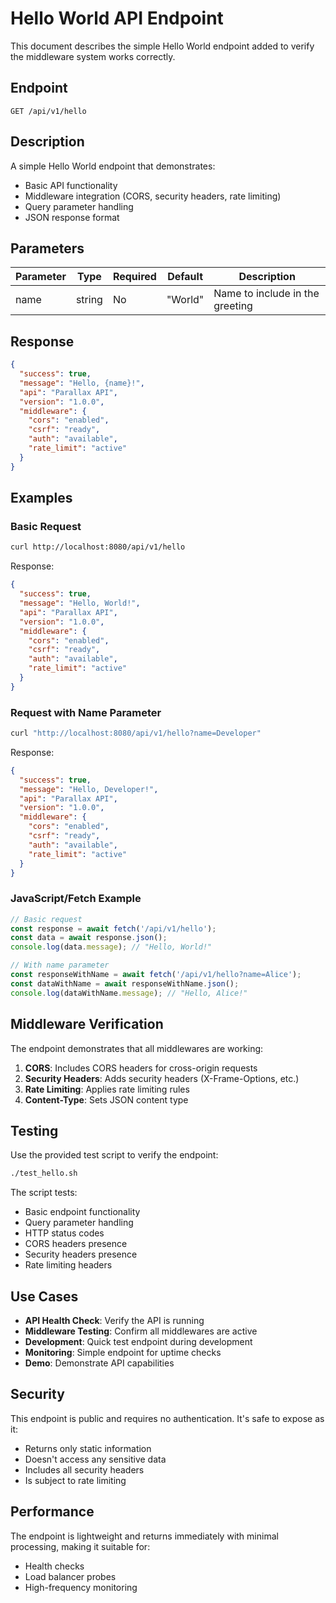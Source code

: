 # Hello World API Endpoint

This document describes the simple Hello World endpoint added to verify the middleware system works correctly.

## Endpoint

```
GET /api/v1/hello
```

## Description

A simple Hello World endpoint that demonstrates:
- Basic API functionality
- Middleware integration (CORS, security headers, rate limiting)
- Query parameter handling
- JSON response format

## Parameters

| Parameter | Type   | Required | Default | Description                    |
|-----------|--------|----------|---------|--------------------------------|
| name      | string | No       | "World" | Name to include in the greeting |

## Response

```json
{
  "success": true,
  "message": "Hello, {name}!",
  "api": "Parallax API",
  "version": "1.0.0",
  "middleware": {
    "cors": "enabled",
    "csrf": "ready",
    "auth": "available",
    "rate_limit": "active"
  }
}
```

## Examples

### Basic Request

```bash
curl http://localhost:8080/api/v1/hello
```

Response:
```json
{
  "success": true,
  "message": "Hello, World!",
  "api": "Parallax API",
  "version": "1.0.0",
  "middleware": {
    "cors": "enabled",
    "csrf": "ready",
    "auth": "available",
    "rate_limit": "active"
  }
}
```

### Request with Name Parameter

```bash
curl "http://localhost:8080/api/v1/hello?name=Developer"
```

Response:
```json
{
  "success": true,
  "message": "Hello, Developer!",
  "api": "Parallax API",
  "version": "1.0.0",
  "middleware": {
    "cors": "enabled",
    "csrf": "ready",
    "auth": "available",
    "rate_limit": "active"
  }
}
```

### JavaScript/Fetch Example

```javascript
// Basic request
const response = await fetch('/api/v1/hello');
const data = await response.json();
console.log(data.message); // "Hello, World!"

// With name parameter
const responseWithName = await fetch('/api/v1/hello?name=Alice');
const dataWithName = await responseWithName.json();
console.log(dataWithName.message); // "Hello, Alice!"
```

## Middleware Verification

The endpoint demonstrates that all middlewares are working:

1. **CORS**: Includes CORS headers for cross-origin requests
2. **Security Headers**: Adds security headers (X-Frame-Options, etc.)
3. **Rate Limiting**: Applies rate limiting rules
4. **Content-Type**: Sets JSON content type

## Testing

Use the provided test script to verify the endpoint:

```bash
./test_hello.sh
```

The script tests:
- Basic endpoint functionality
- Query parameter handling
- HTTP status codes
- CORS headers presence
- Security headers presence
- Rate limiting headers

## Use Cases

- **API Health Check**: Verify the API is running
- **Middleware Testing**: Confirm all middlewares are active
- **Development**: Quick test endpoint during development
- **Monitoring**: Simple endpoint for uptime checks
- **Demo**: Demonstrate API capabilities

## Security

This endpoint is public and requires no authentication. It's safe to expose as it:
- Returns only static information
- Doesn't access any sensitive data
- Includes all security headers
- Is subject to rate limiting

## Performance

The endpoint is lightweight and returns immediately with minimal processing, making it suitable for:
- Health checks
- Load balancer probes
- High-frequency monitoring